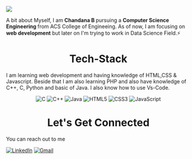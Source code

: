 <img src="topbanner.gif">

A bit about Myself, I am <b>Chandana B </b> pursuing a <b>Computer Science Engineering </b> from ACS College of Engineeing. As of now, I am focusing on <b>web development</b> but later on I'm trying to work in Data Science Field.⚡

<h1 align="center">Tech-Stack</h1>

I am learning web development and having knowledge of HTML,CSS & Javascript. Beside that I am also learning PHP and also have knowledge of C++, C, Python and basic of Java. I also know how to use Vs-Code.

<p align="center"> 
<img alt="C" src="https://img.shields.io/badge/c-%2300599C.svg?&style=for-the-badge&logo=c&logoColor=white" />
<img alt="C++" src="https://img.shields.io/badge/c++-%2300599C.svg?&style=for-the-badge&logo=c%2B%2B&ogoColor=white" />
 <img alt="Java" src="https://img.shields.io/badge/java-%23ED8B00.svg?&style=for-the-badge&logo=java&logoColor=white" />
<img alt="HTML5" src="https://img.shields.io/badge/html5-%23E34F26.svg?&style=for-the-badge&logo=html5&logoColor=white" />
 <img alt="CSS3" src="https://img.shields.io/badge/css3-%231572B6.svg?&style=for-the-badge&logo=css3&logoColor=white" />
 <img alt="JavaScript" src="https://img.shields.io/badge/javascript-%23323330.svg?&style=for-the-badge&logo=javascript&logoColor=%23F7DF1E" />
</p>
<h1 align="center">Let's Get Connected</h1>

You can reach out to me </p>

<div align="left">
<a  href=" https://www.linkedin.com/in/chandanaa-b-0b7417255 " target="_blank"><img alt="LinkedIn" src="https://img.shields.io/badge/linkedin%20-%230077B5.svg?&style=for-the-badge&logo=linkedin&logoColor=white" /></a>
<a href="mailto:Chandanaa.b@gmail.com"><img  alt="Gmail" src="https://img.shields.io/badge/Gmail-D14836?style=for-the-badge&logo=gmail&logoColor=white" /><a href="https://www.facebook.com/rohan.kulkarni.2520/" target="_blank">
</div>
